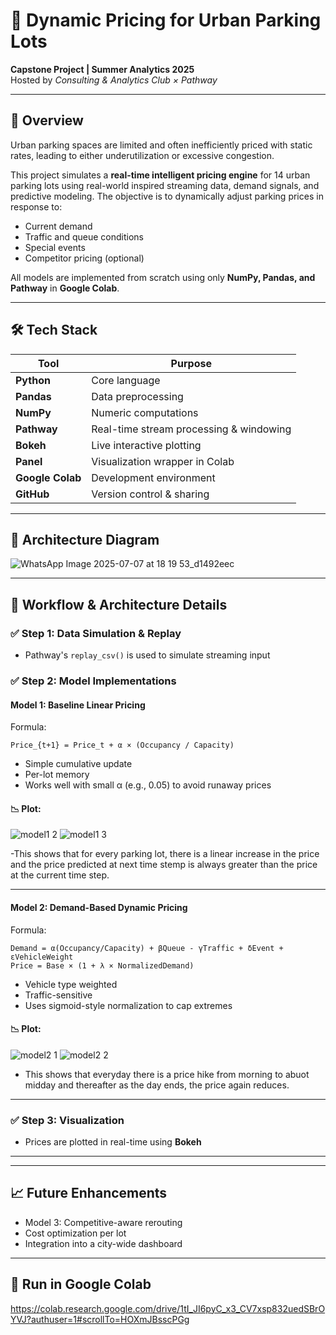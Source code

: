 # 📅 Dynamic Pricing for Urban Parking Lots

**Capstone Project | Summer Analytics 2025**  
Hosted by *Consulting & Analytics Club × Pathway*

---

## 🔎 Overview

Urban parking spaces are limited and often inefficiently priced with static rates, leading to either underutilization or excessive congestion.

This project simulates a **real-time intelligent pricing engine** for 14 urban parking lots using real-world inspired streaming data, demand signals, and predictive modeling. The objective is to dynamically adjust parking prices in response to:

- Current demand  
- Traffic and queue conditions  
- Special events  
- Competitor pricing (optional)

All models are implemented from scratch using only **NumPy, Pandas, and Pathway** in **Google Colab**.

---

## 🛠️ Tech Stack

| Tool             | Purpose                                 |
| ---------------- | ---------------------------------------- |
| **Python**       | Core language                           |
| **Pandas**       | Data preprocessing                      |
| **NumPy**        | Numeric computations                    |
| **Pathway**      | Real-time stream processing & windowing |
| **Bokeh**        | Live interactive plotting               |
| **Panel**        | Visualization wrapper in Colab          |
| **Google Colab** | Development environment                 |
| **GitHub**       | Version control & sharing               |

---

## 🛁 Architecture Diagram
![WhatsApp Image 2025-07-07 at 18 19 53_d1492eec](https://github.com/user-attachments/assets/4a6116e8-1d25-482d-80d9-36b659625e2b)


---

## 🔄 Workflow & Architecture Details

### ✅ Step 1: Data Simulation & Replay

- Pathway's `replay_csv()` is used to simulate streaming input

### ✅ Step 2: Model Implementations

#### **Model 1: Baseline Linear Pricing**

Formula:
```
Price_{t+1} = Price_t + α × (Occupancy / Capacity)
```

- Simple cumulative update  
- Per-lot memory  
- Works well with small α (e.g., 0.05) to avoid runaway prices  

#### 📉 Plot:

![model1 2](https://github.com/user-attachments/assets/9036503f-de42-426a-8f69-4f74349eb367)
![model1 3](https://github.com/user-attachments/assets/e09dd0ce-3ee0-4365-b69e-39d8f87b98b3)


-This shows that for every parking lot, there is a linear increase in the price and the price predicted at next time stemp is always greater than the price at the current time step.

---

#### **Model 2: Demand-Based Dynamic Pricing**

Formula:
```
Demand = α(Occupancy/Capacity) + βQueue - γTraffic + δEvent + εVehicleWeight  
Price = Base × (1 + λ × NormalizedDemand)
```

- Vehicle type weighted  
- Traffic-sensitive  
- Uses sigmoid-style normalization to cap extremes  

#### 📉 Plot:

![model2 1](https://github.com/user-attachments/assets/3ad34c55-c7db-4aa9-9d5b-01b8ae553c75)
![model2 2](https://github.com/user-attachments/assets/22d587da-5f09-4846-8616-64683a127839)

- This shows that everyday there is a price hike from morning to abuot midday and thereafter as the day ends, the price again reduces.

---

### ✅ Step 3: Visualization

- Prices are plotted in real-time using **Bokeh**  

---


---

## 📈 Future Enhancements

- Model 3: Competitive-aware rerouting  
- Cost optimization per lot  
- Integration into a city-wide dashboard  

---

## 🚀 Run in Google Colab

https://colab.research.google.com/drive/1tI_JI6pyC_x3_CV7xsp832uedSBrOYVJ?authuser=1#scrollTo=HOXmJBsscPGg




